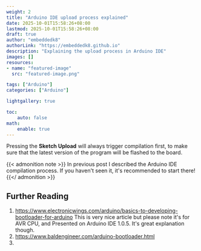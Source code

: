 ```yaml
---
weight: 2
title: "Arduino IDE upload process explained"
date: 2025-10-01T15:58:26+08:00
lastmod: 2025-10-01T15:58:26+08:00
draft: true
author: "embeddedk8"
authorLink: "https://embeddedk8.github.io"
description: "Explaining the upload process in Arduino IDE"
images: []
resources:
- name: "featured-image"
  src: "featured-image.png"

tags: ["Arduino"]
categories: ["Arduino"]

lightgallery: true

toc:
    auto: false
math:
    enable: true
---
```



Pressing the **Sketch Upload** will always trigger compilation first, to make sure that the latest version of the program will be flashed to the board.

{{< admonition note >}}
In previous post I described the Arduino IDE compilation process.
If you haven't seen it, it's recommended to start there!
{{</ admonition >}}



## Further Reading

1. https://www.electronicwings.com/arduino/basics-to-developing-bootloader-for-arduino
This is very nice article but please note it's for AVR CPU, and Presented on Arduino IDE 1.0.5. 
It's great explanation though.
2. https://www.baldengineer.com/arduino-bootloader.html
3. 